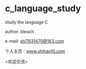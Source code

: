 # c_language_study

study the language C

author: bleach

e-mail: shi7631470@163.com

个人主页：www.shihao10.com

<欢迎交流>

